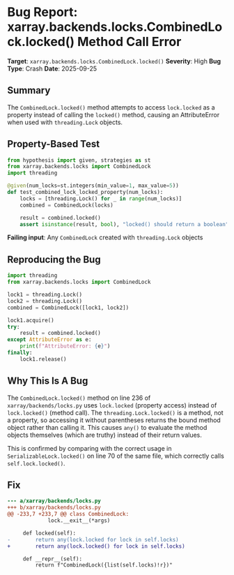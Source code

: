 # Bug Report: xarray.backends.locks.CombinedLock.locked() Method Call Error

**Target**: `xarray.backends.locks.CombinedLock.locked()`
**Severity**: High
**Bug Type**: Crash
**Date**: 2025-09-25

## Summary

The `CombinedLock.locked()` method attempts to access `lock.locked` as a property instead of calling the `locked()` method, causing an AttributeError when used with `threading.Lock` objects.

## Property-Based Test

```python
from hypothesis import given, strategies as st
from xarray.backends.locks import CombinedLock
import threading

@given(num_locks=st.integers(min_value=1, max_value=5))
def test_combined_lock_locked_property(num_locks):
    locks = [threading.Lock() for _ in range(num_locks)]
    combined = CombinedLock(locks)

    result = combined.locked()
    assert isinstance(result, bool), "locked() should return a boolean"
```

**Failing input**: Any `CombinedLock` created with `threading.Lock` objects

## Reproducing the Bug

```python
import threading
from xarray.backends.locks import CombinedLock

lock1 = threading.Lock()
lock2 = threading.Lock()
combined = CombinedLock([lock1, lock2])

lock1.acquire()
try:
    result = combined.locked()
except AttributeError as e:
    print(f"AttributeError: {e}")
finally:
    lock1.release()
```

## Why This Is A Bug

The `CombinedLock.locked()` method on line 236 of `xarray/backends/locks.py` uses `lock.locked` (property access) instead of `lock.locked()` (method call). The `threading.Lock.locked()` is a method, not a property, so accessing it without parentheses returns the bound method object rather than calling it. This causes `any()` to evaluate the method objects themselves (which are truthy) instead of their return values.

This is confirmed by comparing with the correct usage in `SerializableLock.locked()` on line 70 of the same file, which correctly calls `self.lock.locked()`.

## Fix

```diff
--- a/xarray/backends/locks.py
+++ b/xarray/backends/locks.py
@@ -233,7 +233,7 @@ class CombinedLock:
             lock.__exit__(*args)

     def locked(self):
-        return any(lock.locked for lock in self.locks)
+        return any(lock.locked() for lock in self.locks)

     def __repr__(self):
         return f"CombinedLock({list(self.locks)!r})"
```